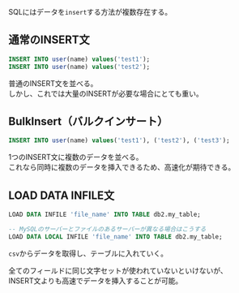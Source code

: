 SQLにはデータを`insert`する方法が複数存在する。

## 通常のINSERT文
```sql
INSERT INTO user(name) values('test1');
INSERT INTO user(name) values('test2');
```

普通のINSERT文を並べる。  
しかし、これでは大量のINSERTが必要な場合にとても重い。

## BulkInsert（バルクインサート）
```sql
INSERT INTO user(name) values('test1'), ('test2'), ('test3');
```
1つのINSERT文に複数のデータを並べる。  
これなら同時に複数のデータを挿入できるため、高速化が期待できる。

## LOAD DATA INFILE文
```sql
LOAD DATA INFILE 'file_name' INTO TABLE db2.my_table;

-- MySQLのサーバーとファイルのあるサーバーが異なる場合はこうする
LOAD DATA LOCAL INFILE 'file_name' INTO TABLE db2.my_table;
```
`csv`からデータを取得し、テーブルに入れていく。

全てのフィールドに同じ文字セットが使われていないといけないが、  
INSERT文よりも高速でデータを挿入することが可能。
